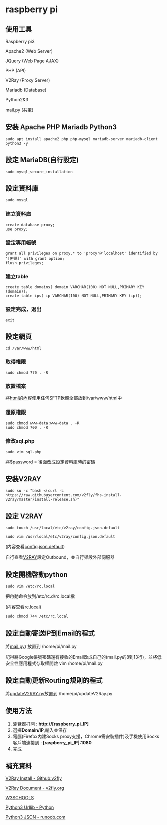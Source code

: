 raspberry pi
==============

使用工具
-------------
Raspberry pi3

Apache2 (Web Server)

JQuery (Web Page AJAX)

PHP (API)

V2Ray (Proxy Server)

Mariadb (Database)

Python2&3

mail.py (共筆)

安裝 Apache PHP Mariadb Python3
------------------------------
	sudo apt install apache2 php php-mysql mariadb-server mariadb-client python3 -y

設定 MariaDB(自行設定)
------------------------------
	sudo mysql_secure_installation 

設定資料庫
------------------------------
	sudo mysql

### 建立資料庫
	create database proxy;
	use proxy;

### 設定專用帳號
	grant all privileges on proxy.* to 'proxy'@'localhost' identified by '[密碼]' with grant option;
	flush privileges;

### 建立table
	create table domains( domain VARCHAR(100) NOT NULL,PRIMARY KEY (domain));
	create table ips( ip VARCHAR(100) NOT NULL,PRIMARY KEY (ip));
		
### 設定完成，退出
	exit
		
設定網頁
------------------------------
	cd /var/www/html

### 取得權限
	sudo chmod 770 . -R

### 放置檔案
將[html的內容](https://github.com/killer-cc/Breakthrough-the-wall-of-proxy-router/tree/main/html/ "Title")使用任何SFTP軟體全部放到/var/www/html中

### 還原權限
	sudo chmod www-data:www-data . -R
	sudo chmod 700 . -R

### 修改sql.php
	sudo vim sql.php

將$password = 後面改成設定資料庫時的密碼

安裝V2RAY
------------------------------
	sudo su -c "bash <(curl -L https://raw.githubusercontent.com/v2fly/fhs-install-v2ray/master/install-release.sh)"

設定 V2RAY
------------------------------
	sudo touch /usr/local/etc/v2ray/config.json.default

	sudo vim /usr/local/etc/v2ray/config.json.default

(内容查看[config.json.default](https://github.com/killer-cc/Breakthrough-the-wall-of-proxy-router/blob/main/v2ray-config/config.json.default/ "Title"))

自行查看[V2RAY](https://www.v2fly.org/config/overview.html "Title")設定Outbound，並自行架設外部伺服器

設定開機啓動python
------------------------------
	sudo vim /etc/rc.local
把啟動命令放到/etc/rc.d/rc.local檔

(内容查看[rc.local](https://github.com/killer-cc/Breakthrough-the-wall-of-proxy-router/blob/main/etc/rc.local/ "Title"))

	sudo chmod 744 /etc/rc.local

設定自動寄送IP到Email的程式
------------------------------

將[mail.py](https://github.com/killer-cc/Breakthrough-the-wall-of-proxy-router/blob/main/pi-home/mail.py/ "Title")) 放置到 /home/pi/mail.py

記得將Google帳號密碼還有接收的Email改成自己的(mail.py的8到13行)，並將低安全性應用程式存取權開啟
	vim /home/pi/mail.py

設定自動更新Routing規則的程式
------------------------------

將[updateV2RAY.py](https://github.com/killer-cc/Breakthrough-the-wall-of-proxy-router/blob/main/pi-home/updateV2RAY.py/ "Title")放置到 /home/pi/updateV2Ray.py



使用方法
------------------------------
1. 瀏覽器打開 : **http://[raspberry_pi_IP]**
2. 選擇**Domain/IP**,輸入並保存
3. 電腦(Firefox内建Socks proxy支援，Chrome需安裝插件)及手機使用Socks客戶端連接到 : **[raspberry_pi_IP]:1080**
4. 完成

補充資料
-------------------------
[V2Ray Install - Github:v2fly](https://github.com/v2fly/fhs-install-v2ray "Title")

[V2Ray Document - v2fly.org](https://www.v2fly.org/config/overview.html "Title")

[W3SCHOOLS](https://www.w3schools.com/ "Title")

[Python3 Urllib - Python](https://docs.python.org/3/library/urllib.request.html#module-urllib.request "Title")

[Python3 JSON - runoob.com](https://www.runoob.com/python/python-json.html "Title")
